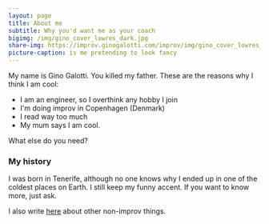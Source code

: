 ```yaml
---
layout: page
title: About me
subtitle: Why you'd want me as your coach
bigimg: /img/gino_cover_lowres_dark.jpg
share-img: https://improv.ginogalotti.com/improv/img/gino_cover_lowres_dark.jpg
picture-caption: is me pretending to look fancy
---
```


My name is Gino Galotti. You killed my father. These are the reasons why I think I am cool:

- I am an engineer, so I overthink any hobby I join
- I'm doing improv in Copenhagen (Denmark)
- I read way too much
- My mum says I am cool.

What else do you need?

### My history

I was born in Tenerife, although no one knows why I ended up in one of the coldest places on Earth. I still keep my funny accent. If you want to know more, just ask.

I also write [here](https://callmegino.wordpress.com/) about other non-improv things.
